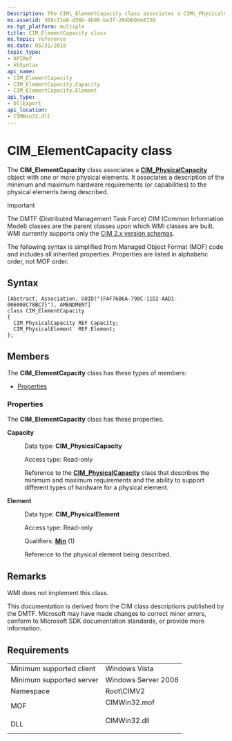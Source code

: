 ```yaml
---
Description: The CIM\_ElementCapacity class associates a CIM\_PhysicalCapacity object with one or more physical elements. It associates a description of the minimum and maximum hardware requirements (or capabilities) to the physical elements being described.
ms.assetid: 368c31e8-d56b-4b90-ba3f-20d9b0de8730
ms.tgt_platform: multiple
title: CIM_ElementCapacity class
ms.topic: reference
ms.date: 05/31/2018
topic_type: 
- APIRef
- kbSyntax
api_name: 
- CIM_ElementCapacity
- CIM_ElementCapacity.Capacity
- CIM_ElementCapacity.Element
api_type: 
- DllExport
api_location: 
- CIMWin32.dll
---
```


# CIM\_ElementCapacity class

The **CIM\_ElementCapacity** class associates a [**CIM\_PhysicalCapacity**](cim-physicalcapacity.md) object with one or more physical elements. It associates a description of the minimum and maximum hardware requirements (or capabilities) to the physical elements being described.

> [!IMPORTANT]
> The DMTF (Distributed Management Task Force) CIM (Common Information Model) classes are the parent classes upon which WMI classes are built. WMI currently supports only the [CIM 2.x version schemas](https://dmtf.org/standards/cim/schemas).

 

The following syntax is simplified from Managed Object Format (MOF) code and includes all inherited properties. Properties are listed in alphabetic order, not MOF order.

## Syntax

``` syntax
[Abstract, Association, UUID("{FAF76B6A-798C-11D2-AAD1-006008C78BC7}"), AMENDMENT]
class CIM_ElementCapacity
{
  CIM_PhysicalCapacity REF Capacity;
  CIM_PhysicalElement  REF Element;
};
```

## Members

The **CIM\_ElementCapacity** class has these types of members:

-   [Properties](#properties)

### Properties

The **CIM\_ElementCapacity** class has these properties.

<dl> <dt>

**Capacity**
</dt> <dd> <dl> <dt>

Data type: **CIM\_PhysicalCapacity**
</dt> <dt>

Access type: Read-only
</dt> </dl>

Reference to the [**CIM\_PhysicalCapacity**](cim-physicalcapacity.md) class that describes the minimum and maximum requirements and the ability to support different types of hardware for a physical element.

</dd> <dt>

**Element**
</dt> <dd> <dl> <dt>

Data type: **CIM\_PhysicalElement**
</dt> <dt>

Access type: Read-only
</dt> <dt>

Qualifiers: [**Min**](/windows/desktop/WmiSdk/standard-qualifiers) (1)
</dt> </dl>

Reference to the physical element being described.

</dd> </dl>

## Remarks

WMI does not implement this class.

This documentation is derived from the CIM class descriptions published by the DMTF. Microsoft may have made changes to correct minor errors, conform to Microsoft SDK documentation standards, or provide more information.

## Requirements



|                                     |                                                                                         |
|-------------------------------------|-----------------------------------------------------------------------------------------|
| Minimum supported client<br/> | Windows Vista<br/>                                                                |
| Minimum supported server<br/> | Windows Server 2008<br/>                                                          |
| Namespace<br/>                | Root\\CIMV2<br/>                                                                  |
| MOF<br/>                      | <dl> <dt>CIMWin32.mof</dt> </dl> |
| DLL<br/>                      | <dl> <dt>CIMWin32.dll</dt> </dl> |



 

